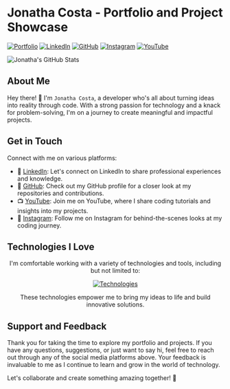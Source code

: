 # Jonatha Costa - Portfolio and Project Showcase
[![Portfolio](https://img.shields.io/badge/Portfolio-%23000000.svg?style=for-the-badge&logo=firefox&logoColor=#FF7139)](https://personal-portfolio-umiv.vercel.app/)
[![LinkedIn](https://img.shields.io/badge/LinkedIn-0077B5?style=for-the-badge&logo=linkedin&logoColor=white)](https://www.linkedin.com/in/jonatha-costa-574847261/)
[![GitHub](https://img.shields.io/badge/GitHub-100000?style=for-the-badge&logo=github&logoColor=white)](https://github.com/JonathaWRDCosta)
[![Instagram](https://img.shields.io/badge/Instagram-E4405F?style=for-the-badge&logo=instagram&logoColor=white)](https://www.instagram.com/damnfinecoffee2/)
[![YouTube](https://img.shields.io/badge/YouTube-FF0000?style=for-the-badge&logo=youtube&logoColor=white)](https://www.youtube.com/@damnfinecoffee2)


![Jonatha's GitHub Stats](https://github-readme-stats.vercel.app/api?username=JonathaWRDCosta&show_icons=true&theme=gruvbox)

## About Me

Hey there! 👋 I'm `Jonatha Costa`, a developer who's all about turning ideas into reality through code. With a strong passion for technology and a knack for problem-solving, I'm on a journey to create meaningful and impactful projects.

## Get in Touch

Connect with me on various platforms:

- 💼 [LinkedIn](https://www.linkedin.com/in/jonatha-costa-574847261/): Let's connect on LinkedIn to share professional experiences and knowledge.
- 🐙 [GitHub](https://github.com/JonathaWRDCosta): Check out my GitHub profile for a closer look at my repositories and contributions.
- 📺 [YouTube](https://www.youtube.com/@damnfinecoffee2): Join me on YouTube, where I share coding tutorials and insights into my projects.
- 📸 [Instagram](https://www.instagram.com/damnfinecoffee2/): Follow me on Instagram for behind-the-scenes looks at my coding journey.


## Technologies I Love

<p align="center">
  I'm comfortable working with a variety of technologies and tools, including but not limited to:
</p>

<p align="center">
  <a href="https://skillicons.dev">
    <img src="https://skillicons.dev/icons?i=c,py,vim,linux,bash,js,html,css,sass" alt="Technologies" />
  </a>
</p>

<p align="center">
  These technologies empower me to bring my ideas to life and build innovative solutions.
</p>


## Support and Feedback

Thank you for taking the time to explore my portfolio and projects. If you have any questions, suggestions, or just want to say hi, feel free to reach out through any of the social media platforms above. Your feedback is invaluable to me as I continue to learn and grow in the world of technology.

Let's collaborate and create something amazing together! 🚀
